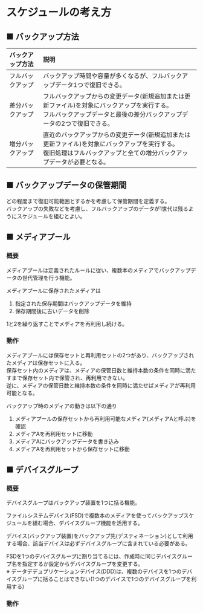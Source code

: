 # スケジュールの考え方
## ■ バックアップ方法
|バックアップ方法|説明|
|:---|:---|
|フルバックアップ|バックアップ時間や容量が多くなるが、フルバックアップデータ1つで復旧できる。|
|差分バックアップ|フルバックアップからの変更データ(新規追加または更新ファイル)を対象にバックアップを実行する。</br>フルバックアップデータと最後の差分バックアップデータの2つで復旧できる。|
|増分バックアップ|直近のバックアップからの変更データ(新規追加または更新ファイル)を対象にバックアップを実行する。</br>復旧処理はフルバックアップと全ての増分バックアップデータが必要となる。|

## ■ バックアップデータの保管期間
どの程度まで復旧可能範囲とするかを考慮して保管期間を定義する。  
バックアップの失敗などを考慮し、フルバックアップのデータが1世代は残るようにスケジュールを組むとよい。

## ■ メディアプール
### 概要
メディアプールは定義されたルールに従い、複数本のメディアでバックアップデータの世代管理を行う機能。  
  
メディアプールに保存されたメディアは
1. 指定された保存期間はバックアップデータを維持
2. 保存期間後に古いデータを削除

1と2を繰り返すことでメディアを再利用し続ける。

### 動作
メディアプールには保存セットと再利用セットの2つがあり、バックアップされたメディアは保存セットに入る。  
保存セット内のメディアは、メディアの保管日数と維持本数の条件を同時に満たすまで保存セット内で保管され、再利用できない。  
逆に、メディアの保管日数と維持本数の条件を同時に満たせばメディアが再利用可能となる。  
  
バックアップ時のメディアの動きは以下の通り
1. メディアプールの保存セットから再利用可能なメディア(メディアAと呼ぶ)を確認
2. メディアAを再利用セットに移動
3. メディアAにバックアップデータを書き込み
4. メディアAを再利用セットから保存セットに移動

## ■ デバイスグループ
### 概要
デバイスグループはバックアップ装置を1つに括る機能。  
  
ファイルシステムデバイス(FSD)で複数本のメディアを使ってバックアップスケジュールを組む場合、デバイスグループ機能を活用する。  
  
デバイス(バックアップ装置)をバックアップ先(デスティネーション)として利用する場合、該当デバイスは必ずデバイスグループに含まれている必要がある。  
  
FSDを1つのデバイスグループに割り当てるには、作成時に同じデバイスグループ名を指定するか設定からデバイスグループを変更する。  
※ データデデュプリケーションデバイス(DDD)は、複数のデバイスを1つのデバイスグループに括ることはできない(1つのデバイスで1つのデバイスグループを利用する)
### 動作
